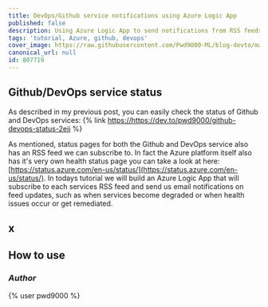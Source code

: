 ```yaml
---
title: DevOps/Github service notifications using Azure Logic App
published: false
description: Using Azure Logic App to send notifications from RSS feeds
tags: 'tutorial, Azure, github, devops'
cover_image: https://raw.githubusercontent.com/Pwd9000-ML/blog-devto/master/posts/Azure-Logic-App-RSS/assets/main.png
canonical_url: null
id: 807719
---
```


## Github/DevOps service status

As described in my previous post, you can easily check the status of Github and DevOps services: {% link <https://https://dev.to/pwd9000/github-devops-status-2eji> %}

As mentioned, status pages for both the Github and DevOps service also has an RSS feed we can subscribe to. In fact the Azure platform itself also has it's very own health status page you can take a look at here: [https://status.azure.com/en-us/status/](https://status.azure.com/en-us/status/). In todays tutorial we will build an Azure Logic App that will subscribe to each services RSS feed and send us email notifications on feed updates, such as when services become degraded or when health issues occur or get remediated.

## x

## How to use

### _Author_

{% user pwd9000 %}
